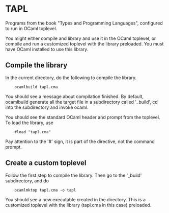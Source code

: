 # TAPL

Programs from the book "Types and Programming Languages", configured to run in
OCaml toplevel.

You might either compile and library and use it in the OCaml toplevel, or compile
and run a customized toplevel with the library preloaded. You must have OCaml installed
to use this library.

## Compile the library 
In the current directory, do the following to compile the library.

        ocamlbuild tapl.cma

You should see a message about compilation finished.
By default, ocamlbuild generate all the target file in a subdirectory called '_build',
cd into the subdirectory and invoke ocaml.

You should see the standard OCaml header and prompt from the toplevel. 
To load the library, use

        #load "tapl.cma"
Pay attention to the '#' sign, it is part of the directive, not the command prompt.

## Create a custom toplevel
Follow the first step to compile the library. Then go to the '_build' subdirectory, and
do 

        ocamlmktop tapl.cma -o tapl
You should see a new executable created in the directory. This is a customized toplevel
with the library (tapl.cma in this case) preloaded.
